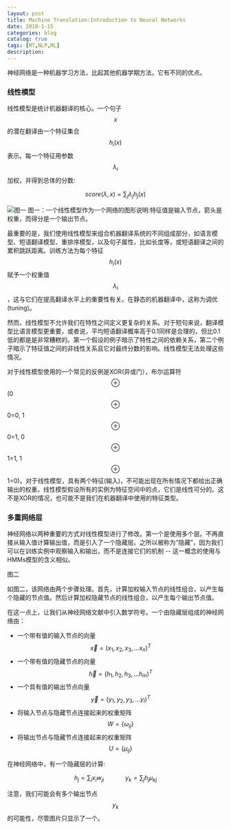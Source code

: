 ```yaml
---
layout: post
title: Machine Translation:Introduction to Neural Networks
date: 2018-1-15
categories: blog
catalog: true
tags: [MT,NLP,ML]
description: 
---  
```


神经网络是一种机器学习方法，比起其他机器学期方法，它有不同的优点。

### 线性模型
线性模型是统计机器翻译的核心。一个句子$$x$$的潜在翻译由一个特征集合$$h_i(x)$$表示。每一个特征用参数$$\lambda_i$$加权，并得到总体的分数:

$$score(\lambda,x)=\sum_j \lambda_j h_j (x)$$

![](https://raw.githubusercontent.com/zhiyou720/zhiyou720.github.io/master/img/MT/MT-01-01.png "图一")
图一：一个线性模型作为一个网络的图形说明:特征值是输入节点，箭头是权重，而得分是一个输出节点。

最重要的是，我们使用线性模型来组合机器翻译系统的不同组成部分，如语言模型、短语翻译模型、重排序模型，以及句子属性，比如长度等，或短语翻译之间的累积跳跃距离。训练方法为每个特征$$h_i(x)$$赋予一个权重值$$\lambda_i$$，这与它们在提高翻译水平上的重要性有关。在静态的机器翻译中，这称为调优(tuning)。

然而，线性模型不允许我们在特性之间定义更复杂的关系。对于短句来说，翻译模型比语言模型更重要，或者说，平均短语翻译概率高于0.1同样是合理的，但比0.1低的都是是非常糟糕的。第一个假设的例子暗示了特性之间的依赖关系，第二个例子暗示了特征值之间的非线性关系且它对最终分数的影响。线性模型无法处理这些情况。

对于线性模型使用的一个常见的反例是XOR(异或门），布尔运算符$$\oplus$$(0$$\oplus$$0=0, 1$$\oplus$$0=1, 0$$\oplus$$1=1, 1$$\oplus$$1=0)。对于线性模型，具有两个特征(输入)，不可能出现在所有情况下都给出正确输出的权重。线性模型假设所有的实例为特征空间中的点，它们是线性可分的。这不是XOR的情况，也可能不是我们在机器翻译中使用的特征类型。

### 多重网络层

神经网络以两种重要的方式对线性模型进行了修改。第一个是使用多个层。不再直接从输入值计算输出值，而是引入了一个隐藏层。之所以被称为“隐藏”，因为我们可以在训练实例中观察输入和输出，而不是连接它们的机制 -- 这一概念的使用与HMMs模型的含义相似。

图二

如图二，该网络由两个步骤处理。首先，计算加权输入节点的线性组合，以产生每个隐藏的节点值。然后计算加权隐藏节点的线性组合，以产生每个输出节点值。

在这一点上，让我们从神经网络文献中引入数学符号。一个由隐藏层组成的神经网络由：

- 一个带有值的输入节点的向量 $$\vec{x} = (x_1, x_2, x_3, ...x_n)^T$$  
- 一个带有值的隐藏节点的向量 $$\vec{h} = (h_1, h_2, h_3, ...h_m)^T$$
- 一个具有值的输出节点向量 $$\vec{y} = (y_1, y_2, y_3, ...y_l)^T$$
- 将输入节点与隐藏节点连接起来的权重矩阵 $$W = \{ \omega_{ij} \} $$
- 将输出节点与隐藏节点连接起来的权重矩阵 $$U = \{ \mu_{ij} \}$$

在神经网络中，有一个隐藏层的计算:

$$h_j = \sum_i x_i w_{ji} \quad \quad \quad y_k = \sum_j h_j \mu_{kj}$$

注意，我们可能会有多个输出节点$$y_k$$的可能性，尽管图片只显示了一个。

